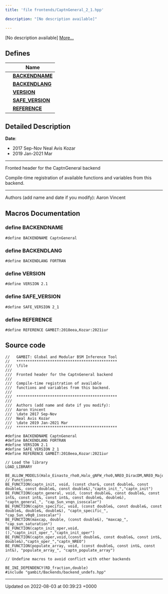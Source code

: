 ```yaml
---
title: 'file frontends/CaptnGeneral_2_1.hpp'

description: "[No description available]"

---
```







[No description available] [More...](#detailed-description)

## Defines

|                | Name           |
| -------------- | -------------- |
|  | **[BACKENDNAME](/documentation/code/main/files/captngeneral__2__1_8hpp/#define-backendname)**  |
|  | **[BACKENDLANG](/documentation/code/main/files/captngeneral__2__1_8hpp/#define-backendlang)**  |
|  | **[VERSION](/documentation/code/main/files/captngeneral__2__1_8hpp/#define-version)**  |
|  | **[SAFE_VERSION](/documentation/code/main/files/captngeneral__2__1_8hpp/#define-safe-version)**  |
|  | **[REFERENCE](/documentation/code/main/files/captngeneral__2__1_8hpp/#define-reference)**  |

## Detailed Description


**Date**: 

  * 2017 Sep-Nov Neal Avis Kozar 
  * 2019 Jan-2021 Mar 

------------------


Fronted header for the CaptnGeneral backend

Compile-time registration of available functions and variables from this backend.



------------------

Authors (add name and date if you modify): Aaron Vincent 




## Macros Documentation

### define BACKENDNAME

```
#define BACKENDNAME CaptnGeneral
```


### define BACKENDLANG

```
#define BACKENDLANG FORTRAN
```


### define VERSION

```
#define VERSION 2.1
```


### define SAFE_VERSION

```
#define SAFE_VERSION 2_1
```


### define REFERENCE

```
#define REFERENCE GAMBIT:2018eea,Kozar:2021iur
```


## Source code

```
//   GAMBIT: Global and Modular BSM Inference Tool
//   *********************************************
///  \file
///
///  Fronted header for the CaptnGeneral backend
///
///  Compile-time registration of available
///  functions and variables from this backend.
///
///  *********************************************
///
///  Authors (add name and date if you modify):
///  Aaron Vincent
///  \date 2017 Sep-Nov
///  Neal Avis Kozar
///  \date 2019 Jan-2021 Mar
///  *********************************************

#define BACKENDNAME CaptnGeneral
#define BACKENDLANG FORTRAN
#define VERSION 2.1
#define SAFE_VERSION 2_1
#define REFERENCE GAMBIT:2018eea,Kozar:2021iur

// Load the library
LOAD_LIBRARY

BE_ALLOW_MODELS(Halo_Einasto_rho0,Halo_gNFW_rho0,NREO_DiracDM,NREO_MajoranaDM,NREO_scalarDM,DMEFT)
// Functions
BE_FUNCTION(captn_init, void, (const char&, const double&, const double&, const double&, const double&),"captn_init_","captn_init")
BE_FUNCTION(captn_general, void, (const double&, const double&, const int&, const int&, const int&, const double&, double&), "captn_general_", "cap_Sun_vnqn_isoscalar")
BE_FUNCTION(captn_specific, void, (const double&, const double&, const double&, double&, double&), "captn_specific_", "cap_Sun_v0q0_isoscalar")
BE_FUNCTION(maxcap, double, (const double&), "maxcap_", "cap_sun_saturation")
BE_FUNCTION(captn_init_oper,void,(),"captn_init_oper_","captn_init_oper")
BE_FUNCTION(captn_oper,void,(const double&, const double&, const int&, double&),"captn_oper_","captn_NREO")
BE_FUNCTION(populate_array, void, (const double&, const int&, const int&), "populate_array_", "captn_populate_array")

// Undefine macros to avoid conflict with other backends

BE_INI_DEPENDENCY(RD_fraction,double)
#include "gambit/Backends/backend_undefs.hpp"
```


-------------------------------

Updated on 2022-08-03 at 00:39:23 +0000
